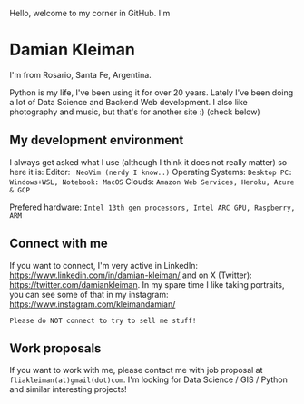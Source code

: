 Hello, welcome to my corner in GitHub. I'm 
# Damian Kleiman

I'm from Rosario, Santa Fe, Argentina. 

Python is my life, I've been using it for over 20 years. Lately I've been doing a lot of Data Science and Backend Web development. I also like photography and music, but that's for another site :) (check below)

## My development environment

I always get asked what I use (although I think it does not really matter) so here it is:
Editor:
` 
NeoVim (nerdy I know..)
`
Operating Systems:
`
Desktop PC: Windows+WSL, Notebook: MacOS
`
Clouds:
`
Amazon Web Services, Heroku, Azure & GCP
`

Prefered hardware:
`
Intel 13th gen processors, Intel ARC GPU, Raspberry, ARM
`

## Connect with me
If you want to connect, I'm very active in LinkedIn: https://www.linkedin.com/in/damian-kleiman/ and on X (Twitter): https://twitter.com/damiankleiman. In my spare time I like taking portraits, you can see some of that in my instagram: https://www.instagram.com/kleimandamian/ 

`
Please do NOT connect to try to sell me stuff!
`

## Work proposals
If you want to work with me, please contact me with job proposal at `fliakleiman(at)gmail(dot)com`. I'm looking for Data Science / GIS / Python and similar interesting projects! 
